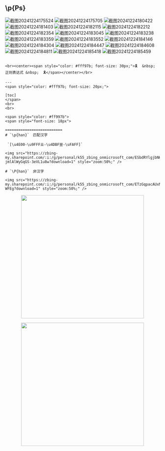 ## \p{Ps}

![截图20241224175524](https://github.com/user-attachments/assets/ba2717cb-2816-40b6-8c68-ed810162c0a8)
![截图20241224175705](https://github.com/user-attachments/assets/9c2090aa-56cf-40be-93b9-389d14446ead)
![截图20241224180422](https://github.com/user-attachments/assets/9bf22533-90d8-4bb3-ae4f-b28d8191a350)
![截图20241224181403](https://github.com/user-attachments/assets/347c46cc-03bd-4f62-afce-de50022f0e85)
![截图20241224182115](https://github.com/user-attachments/assets/566430b3-9785-4aee-ac23-8efb9879ee7d)
![截图20241224182212](https://github.com/user-attachments/assets/b1d99168-e0de-4641-b1d5-668dce0beacc)
![截图20241224182354](https://github.com/user-attachments/assets/b1eced7a-530c-450a-a993-57a4de714036)
![截图20241224183045](https://github.com/user-attachments/assets/8f17d272-391c-42f9-99f7-cb096e2b4664)
![截图20241224183238](https://github.com/user-attachments/assets/2cd95010-251b-4cb3-8cf9-61aa3205550b)
![截图20241224183359](https://github.com/user-attachments/assets/4bf0940e-07bb-4a73-83f4-b25d9189cb68)
![截图20241224183552](https://github.com/user-attachments/assets/14f4c6ef-a895-4d35-bc33-5ef443a0993e)
![截图20241224184146](https://github.com/user-attachments/assets/bb87ec8b-0877-4070-b2e9-1c0f5a0540e2)
![截图20241224184304](https://github.com/user-attachments/assets/f57eef6f-4d1b-4f5e-9c80-f7e646d597d5)
![截图20241224184447](https://github.com/user-attachments/assets/b88ed845-1d82-4880-a3ef-ca1bb55389d3)
![截图20241224184608](https://github.com/user-attachments/assets/170d2812-4280-47d0-b4d7-83ecda8d2b28)
![截图20241224184811](https://github.com/user-attachments/assets/0a99ba96-08e0-4d0a-9921-fd853c2a182a)
![截图20241224185418](https://github.com/user-attachments/assets/2ec058be-43f8-4f04-bfb3-7b73721f0678)
![截图20241224185459](https://github.com/user-attachments/assets/a4c5252d-96de-4be5-8831-a9fcd9ce895d)

##

```
<br><center><span style="color: #fff97b; font-size: 30px;">🎗  &nbsp; 正则表达式 &nbsp;  🎗</span></center></br>

---
<span style="color: #fff97b; font-size: 20px;">

[toc] 
</span>
<br>
<br>

<span style="color: #ff997b">
<span style="font-size: 18px">

==========================
# `\p{han}`　匹配汉字

 `[\u4E00-\u9FFF㐀-\u4DBF豈-\uFAFF]`

<img src="https://zbing-my.sharepoint.com/:i:/g/personal/k55_zbing_onmicrosoft_com/ESbdRYlgjbNHvckuhihy_zkBm-jmlAlWyGqGS-3eVL1u8w?download=1" style="zoom:50%;" />

# `\P{han}`　非汉字

<img src="https://zbing-my.sharepoint.com/:i:/g/personal/k55_zbing_onmicrosoft_com/ETzGqpacAUxNhOvu0ddwqCEBI14WZnVrHfx4BgFWS-WFEg?download=1" style="zoom:50%;" />
```

<p align="center"><img src="https://cdn.jsdelivr.net/gh/zb9678/img@main/up1/03.02:11:36:56.png" style="width:400px;"></p>

<p align="center"><img src="https://cdn.jsdelivr.net/gh/zb9678/img@main/up1/03.02:11:39:00.png" style="width:400px;"></p>
